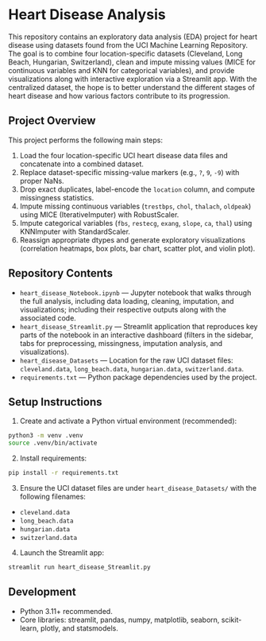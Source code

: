 # Heart Disease Analysis

This repository contains an exploratory data analysis (EDA) project for heart disease using datasets found from the UCI Machine Learning Repository. The goal is to combine four location-specific datasets (Cleveland, Long Beach, Hungarian, Switzerland), clean and impute missing values (MICE for continuous variables and KNN for categorical variables), and provide visualizations along with interactive exploration via a Streamlit app. With the centralized dataset, the hope is to better understand the different stages of heart disease and how various factors contribute to its progression.

## Project Overview

This project performs the following main steps:

1. Load the four location-specific UCI heart disease data files and concatenate into a combined dataset.
2. Replace dataset-specific missing-value markers (e.g., `?`, `9`, `-9`) with proper NaNs.
3. Drop exact duplicates, label-encode the `location` column, and compute missingness statistics.
4. Impute missing continuous variables (`trestbps`, `chol`, `thalach`, `oldpeak`) using MICE (IterativeImputer) with RobustScaler.
5. Impute categorical variables (`fbs`, `restecg`, `exang`, `slope`, `ca`, `thal`) using KNNImputer with StandardScaler.
6. Reassign appropriate dtypes and generate exploratory visualizations (correlation heatmaps, box plots, bar chart, scatter plot, and violin plot).

## Repository Contents

- `heart_disease_Notebook.ipynb` — Jupyter notebook that walks through the full analysis, including data loading, cleaning, imputation, and visualizations; including their respective outputs along with the associated code.
- `heart_disease_Streamlit.py` — Streamlit application that reproduces key parts of the notebook in an interactive dashboard (filters in the sidebar, tabs for preprocessing, missingness, imputation analysis, and visualizations).
- `heart_disease_Datasets` — Location for the raw UCI dataset files: `cleveland.data`, `long_beach.data`, `hungarian.data`, `switzerland.data`.
- `requirements.txt` — Python package dependencies used by the project.

## Setup Instructions

1. Create and activate a Python virtual environment (recommended):

```bash
python3 -m venv .venv
source .venv/bin/activate
```

2. Install requirements:

```bash
pip install -r requirements.txt
```

3. Ensure the UCI dataset files are under `heart_disease_Datasets/` with the following filenames:

- `cleveland.data`
- `long_beach.data`
- `hungarian.data`
- `switzerland.data`

4. Launch the Streamlit app:

```bash
streamlit run heart_disease_Streamlit.py
```

## Development

- Python 3.11+ recommended.
- Core libraries: streamlit, pandas, numpy, matplotlib, seaborn, scikit-learn, plotly, and statsmodels.
